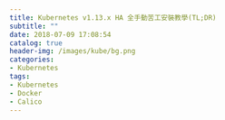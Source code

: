 ```yaml
---
title: Kubernetes v1.13.x HA 全手動苦工安裝教學(TL;DR)
subtitle: ""
date: 2018-07-09 17:08:54
catalog: true
header-img: /images/kube/bg.png
categories:
- Kubernetes
tags:
- Kubernetes
- Docker
- Calico
---
```


